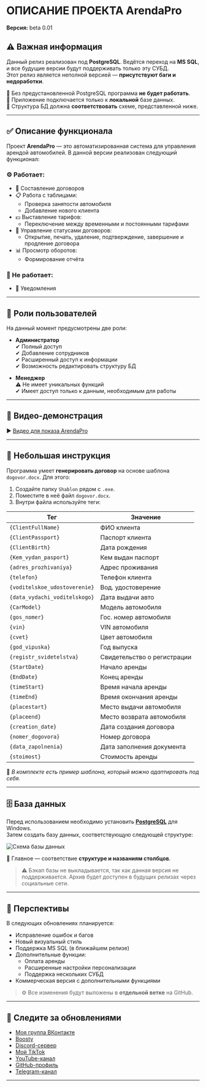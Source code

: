 # ОПИСАНИЕ ПРОЕКТА ArendaPro  
**Версия:** beta 0.01

## ⚠ Важная информация

Данный релиз реализован под **PostgreSQL**. Ведётся переход на **MS SQL**, и все будущие версии будут поддерживать только эту СУБД.  
Этот релиз является неполной версией — **присутствуют баги и недоработки**.

🔸 Без предустановленной PostgreSQL программа **не будет работать**.  
🔸 Приложение подключается только к **локальной** базе данных.  
🔸 Структура БД должна **соответствовать** схеме, представленной ниже.

---

## ✅ Описание функционала

Проект **ArendaPro** — это автоматизированная система для управления арендой автомобилей. В данной версии реализован следующий функционал:

### ⚙️ Работает:
- 📄 Составление договоров
- 📋 Работа с таблицами:
  - Проверка занятости автомобиля
  - Добавление нового клиента
- 💵 Выставление тарифов:
  - Переключение между временными и постоянными тарифами
- 📑 Управление статусами договоров:
  - Открытие, печать, удаление, подтверждение, завершение и продление договора
- 📊 Просмотр оборотов:
  - Формирование отчёта

### 🚫 Не работает:
- 🔔 Уведомления

---

## 🔐 Роли пользователей

На данный момент предусмотрены две роли:

- **Администратор**  
  ✔ Полный доступ  
  ✔ Добавление сотрудников  
  ✔ Расширенный доступ к информации  
  ✔ Возможность редактировать структуру БД

- **Менеджер**  
  ⚠ Не имеет уникальных функций  
  ✔ Имеет доступ только к данным, необходимым для работы

---

## 🎥 Видео-демонстрация
▶ [Видео для показа ArendaPro](https://youtu.be/4PG_ztQyK5Y)

---

## 📘 Небольшая инструкция

Программа умеет **генерировать договор** на основе шаблона `dogovor.docx`. Для этого:

1. Создайте папку `Shablon` рядом с `.exe`.
2. Поместите в неё файл `dogovor.docx`.
3. Внутри файла используйте теги:

| Тег                        | Значение                           |
|----------------------------|------------------------------------|
| `{ClientFullName}`         | ФИО клиента                        |
| `{ClientPassport}`         | Паспорт клиента                    |
| `{ClientBirth}`            | Дата рождения                      |
| `{Kem_vydan_pasport}`      | Кем выдан паспорт                  |
| `{adres_prozhivaniya}`     | Адрес проживания                   |
| `{telefon}`                | Телефон клиента                    |
| `{voditelskoe_udostoverenie}` | Вод. удостоверение              |
| `{data_vydachi_voditelskogo}` | Дата выдачи авто               |
| `{CarModel}`               | Модель автомобиля                  |
| `{gos_nomer}`              | Гос. номер автомобиля              |
| `{vin}`                    | VIN автомобиля                     |
| `{cvet}`                   | Цвет автомобиля                    |
| `{god_vipuska}`            | Год выпуска                        |
| `{registr_svidetelstva}`   | Свидетельство о регистрации        |
| `{StartDate}`              | Начало аренды                      |
| `{EndDate}`                | Конец аренды                       |
| `{timeStart}`              | Время начала аренды                |
| `{timeEnd}`                | Время окончания аренды             |
| `{placestart}`             | Место выдачи автомобиля            |
| `{placeend}`               | Место возврата автомобиля          |
| `{creation_date}`          | Дата создания договора             |
| `{nomer_dogovora}`         | Номер договора                     |
| `{data_zapolnenia}`        | Дата заполнения документа          |
| `{stoimost}`               | Стоимость аренды                   |

📌 *В комплекте есть пример шаблона, который можно адаптировать под себя.*

---

## 🗄 База данных

Перед использованием необходимо установить **[PostgreSQL](https://www.postgresql.org/download)** для Windows.  
Затем создать базу данных, соответствующую следующей структуре:

![Схема базы данных](https://github.com/user-attachments/assets/a1d8bc22-7ff5-4c14-a8e6-65e2de5530d8)

🔹 Главное — соответствие **структуре и названиям столбцов**.

> ⚠️ Бэкап базы не выкладывается, так как данная версия не поддерживается. Архив будет доступен в будущих релизах через социальные сети.

---

## 🚀 Перспективы

В следующих обновлениях планируется:

- Исправление ошибок и багов
- Новый визуальный стиль
- Поддержка MS SQL (в ближайшем релизе)
- Дополнительные функции:
  - Оплата аренды
  - Расширенные настройки персонализации
  - Поддержка нескольких СУБД
- Коммерческая версия с дополнительными функциями

> ⚙ Все изменения будут выложены в **отдельной ветке** на GitHub.

---

## 🔗 Следите за обновлениями

- [Моя группа ВКонтакте](https://vk.com/fuges2023)  
- [Boosty](https://boosty.to/conectfuges)  
- [Discord-сервер](https://discord.gg/NDMMUGefrC)  
- [Мой TikTok](https://www.tiktok.com/@fu1ges)  
- [YouTube-канал](https://youtube.com/@Fuges-play)  
- [GitHub-профиль](https://github.com/Fuges1)  
- [Telegram-канал](https://t.me/conectfuges)

---
